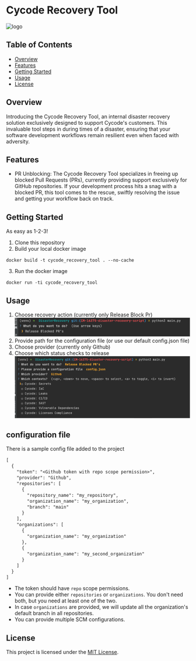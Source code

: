 # Cycode Recovery Tool

![logo](https://e5s6t7j5.rocketcdn.me/wp-content/uploads/2020/10/Cycode_logo.svg)

## Table of Contents

- [Overview](#overview)
- [Features](#features)
- [Getting Started](#getting-started)
- [Usage](#usage)
- [License](#license)

## Overview

Introducing the Cycode Recovery Tool, an internal disaster recovery solution exclusively designed to support Cycode's
customers. This invaluable tool steps in during times of a disaster, ensuring that your software development workflows
remain resilient even when faced with adversity.

## Features

* PR Unblocking: The Cycode Recovery Tool specializes in freeing up blocked Pull Requests (PRs), currently providing
  support exclusively for GitHub repositories. If your development process hits a snag with a blocked PR, this tool
  comes to the rescue, swiftly resolving the issue and getting your workflow back on track.

## Getting Started

As easy as 1-2-3!
1. Clone this repository
2. Build your local docker image
```
docker build -t cycode_recovery_tool . --no-cache
```
3. Run the docker image
```
docker run -ti cycode_recovery_tool
```

## Usage

1. Choose recovery action (currently only Release Block Pr) ![recovery action](./docs/recovery_action.png)
2. Provide path for the configuration file (or use our default config.json file)
3. Choose provider (currently only Github)
4. Choose which status checks to release ![status_checks_release](./docs/status_checks_release.png)

## configuration file

There is a sample config file added to the project

```
[
  {
    "token": "<Github token with repo scope permission>",
    "provider": "Github",
    "repositories": [
      {
        "repository_name": "my_repository",
        "organization_name": "my_organization",
        "branch": "main"
      }
    ],
    "organizations": [
      {
        "organization_name": "my_organization"
      },
      {
        "organization_name": "my_second_organization"
      }
    ]
  }
]
```

* The token should have `repo` scope permissions.
* You can provide either `repositories` or `organizations`. You don't need both, but you need at least one of the two.
* In case `organizations` are provided, we will update all the organization's default branch in all repositories.
* You can provide multiple SCM configurations.

## License

This project is licensed under the [MIT License](LICENSE).